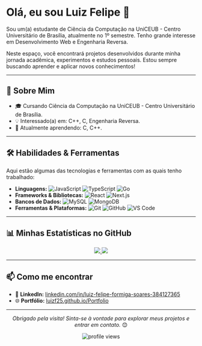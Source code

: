# Olá, eu sou Luiz Felipe 👋

Sou um(a) estudante de Ciência da Computação na UniCEUB - Centro Universitário de Brasília, atualmente no 1º semestre. Tenho grande interesse em Desenvolvimento Web e Engenharia Reversa.

Neste espaço, você encontrará projetos desenvolvidos durante minha jornada acadêmica, experimentos e estudos pessoais. Estou sempre buscando aprender e aplicar novos conhecimentos!

---

## 🚀 Sobre Mim

*   🎓 Cursando Ciência da Computação na UniCEUB - Centro Universitário de Brasília.
*   💡 Interessado(a) em: C++, C, Engenharia Reversa.
*   🌱 Atualmente aprendendo: C, C++.

---

## 🛠️ Habilidades & Ferramentas

Aqui estão algumas das tecnologias e ferramentas com as quais tenho trabalhado:

*   **Linguagens:**
    ![JavaScript](https://img.shields.io/badge/JavaScript-%23F7DF1E.svg?style=for-the-badge&logo=javascript&logoColor=black)
    ![TypeScript](https://img.shields.io/badge/TypeScript-%233178C6.svg?style=for-the-badge&logo=typescript&logoColor=white)
    ![Go](https://img.shields.io/badge/Go-%2300ADD8.svg?style=for-the-badge&logo=go&logoColor=white)
*   **Frameworks & Bibliotecas:**
    ![React](https://img.shields.io/badge/React-%2320232a.svg?style=for-the-badge&logo=react&logoColor=%2361DAFB)
    ![Next.js](https://img.shields.io/badge/Next.js-%23000000.svg?style=for-the-badge&logo=next.js&logoColor=white)
*   **Bancos de Dados:**
    ![MySQL](https://img.shields.io/badge/MySQL-005C84?style=for-the-badge&logo=mysql&logoColor=white)
    ![MongoDB](https://img.shields.io/badge/MongoDB-%234ea94b.svg?style=for-the-badge&logo=mongodb&logoColor=white)
*   **Ferramentas & Plataformas:**
    ![Git](https://img.shields.io/badge/Git-%23F05033.svg?style=for-the-badge&logo=git&logoColor=white)
    ![GitHub](https://img.shields.io/badge/GitHub-%23121011.svg?style=for-the-badge&logo=github&logoColor=white)
    ![VS Code](https://img.shields.io/badge/VS%20Code-0078d7.svg?style=for-the-badge&logo=visual-studio-code&logoColor=white)

---

## 📊 Minhas Estatísticas no GitHub

<p align="center">
  <a href="https://github.com/luizf25">
    <img src="https://github-readme-stats.vercel.app/api?username=luizf25&show_icons=true&theme=github_dark_dimmed&include_all_commits=true&count_private=true&hide_rank=true"/>
    <img src="https://github-readme-stats.vercel.app/api/top-langs/?username=luizf25&layout=compact&langs_count=5&theme=github_dark_dimmed"/>
  </a>
</p>

---

## 📫 Como me encontrar

*   🔗 **LinkedIn:** [linkedin.com/in/luiz-felipe-formiga-soares-384127365](https://linkedin.com/in/luiz-felipe-formiga-soares-384127365)
*   🌐 **Portfólio:** [luizf25.github.io/Portfolio](https://luizf25.github.io/Portfolio)

---

<p align="center">
  <em>Obrigado pela visita! Sinta-se à vontade para explorar meus projetos e entrar em contato.</em> 😊
</p>
<p align="center">
  <img src="https://komarev.com/ghpvc/?username=luizf25&label=Profile%20views&color=0e75b6&style=flat" alt="profile views" />
</p>
